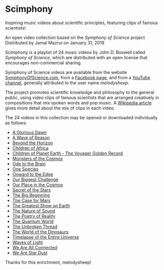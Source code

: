 ﻿# Scimphony
Inspiring music videos about scientific principles, featuring clips of famous scientists!

An open video collection based on the *Symphony of Science* project
Distributed by Jamal Mazrui on January 31, 2019

Scimphony is a playlist of 24 music videos by John D. Boswell called *Symphony of Science*, which are distributed with an open license that encourages non-commercial sharing.

Symphony of Science videos are available from the website [SymphonyOfScience.com](http://SymphonyOfScience.com), from a [Facebook page](https://www.facebook.com/Symphony-of-Science-370898037745/), and from a [YouTube channel](https://www.youtube.com/user/melodysheep), generally attributed to the user name *melodysheep*.

The project promotes scientific knowledge and philosophy to the general public, using video clips of famous scientists that are arranged creatively in compositions that mix spoken words and pop music.  A [Wikipedia article](https://en.wikipedia.org/wiki/Symphony_of_Science) gives more detail about the mix of clips in each video.

The 24 videos in this collection may be opened or downloaded individually as follows:

- [A Glorious Dawn](https://github.com/jamalmazrui/Scimphony/raw/master/A%20Glorious%20Dawn%20-%20Symphony%20of%20Science.mpg)
- [A Wave of Reason](https://github.com/jamalmazrui/Scimphony/raw/master/A%20Wave%20of%20Reason%20-%20Symphony%20of%20Science.mpg)
- [Beyond the Horizon](https://github.com/jamalmazrui/Scimphony/raw/master/Beyond%20the%20Horizon%20-%20Symphony%20of%20Science.mpg)
- [Children of Africa](https://github.com/jamalmazrui/Scimphony/raw/master/Children%20of%20Africa%20-%20Symphony%20of%20Science.mpg)
- [Children of Planet Earth - The Voyager Golden Record](https://github.com/jamalmazrui/Scimphony/raw/master/Children%20of%20Planet%20Earth%20-%20The%20Voyager%20Golden%20Record%20-%20Symphony%20of%20Science.mpg)
- [Monsters of the Cosmos](https://github.com/jamalmazrui/Scimphony/raw/master/Monsters%20of%20the%20Cosmos%20-%20Symphony%20of%20Science.mpg)
- [Ode to the Brain](https://github.com/jamalmazrui/Scimphony/raw/master/Ode%20to%20the%20Brain%20-%20Symphony%20of%20Science.mpg)
- [One Species](https://github.com/jamalmazrui/Scimphony/raw/master/One%20Species%20-%20Symphony%20of%20Science.mpg)
- [Onward to the Edge](https://github.com/jamalmazrui/Scimphony/raw/master/Onward%20to%20the%20Edge%20-%20Symphony%20of%20Science.mpg)
- [Our Biggest Challenge](https://github.com/jamalmazrui/Scimphony/raw/master/Our%20Biggest%20Challenge%20-%20Symphony%20of%20Science.mpg)
- [Our Place in the Cosmos](https://github.com/jamalmazrui/Scimphony/raw/master/Our%20Place%20in%20the%20Cosmos%20-%20Symphony%20of%20Science.mpg)
- [Secret of the Stars](https://github.com/jamalmazrui/Scimphony/raw/master/Secret%20of%20the%20Stars%20-%20Symphony%20of%20Science.mpg)
- [The Big Beginning](https://github.com/jamalmazrui/Scimphony/raw/master/The%20Big%20Beginning%20-%20Symphony%20of%20Science.mpg)
- [The Case for Mars](https://github.com/jamalmazrui/Scimphony/raw/master/The%20Case%20for%20Mars%20-%20Symphony%20of%20Science.mpg)
- [The Greatest Show on Earth](https://github.com/jamalmazrui/Scimphony/raw/master/The%20Greatest%20Show%20on%20Earth%20-%20Symphony%20of%20Science.mpg)
- [The Nature of Sound](https://github.com/jamalmazrui/Scimphony/raw/master/The%20Nature%20of%20Sound%20-%20Symphony%20of%20Science.mpg)
- [The Poetry of Reality](https://github.com/jamalmazrui/Scimphony/raw/master/The%20Poetry%20of%20Reality%20-%20Symphony%20of%20Science.mpg)
- [The Quantum World](https://github.com/jamalmazrui/Scimphony/raw/master/The%20Quantum%20World%20-%20Symphony%20of%20Science.mpg)
- [The Unbroken Thread](https://github.com/jamalmazrui/Scimphony/raw/master/The%20Unbroken%20Thread%20-%20Symphony%20of%20Science.mpg)
- [The World of the Dinosaurs](https://github.com/jamalmazrui/Scimphony/raw/master/The%20World%20of%20the%20Dinosaurs%20-%20Symphony%20of%20Science.mpg)
- [Timelapse of the Entire Universe](https://github.com/jamalmazrui/Scimphony/raw/master/Timelapse%20of%20the%20Entire%20Universe%20-%20Symphony%20of%20Science.mpg)
- [Waves of Light](https://github.com/jamalmazrui/Scimphony/raw/master/Waves%20of%20Light%20-%20Symphony%20of%20Science.mpg)
- [We Are All Connected](https://github.com/jamalmazrui/Scimphony/raw/master/We%20Are%20All%20Connected%20-%20Symphony%20of%20Science.mpg)
- [We Are Star Dust](https://github.com/jamalmazrui/Scimphony/raw/master/We%20Are%20Star%20Dust%20-%20Symphony%20of%20Science.mpg)

Thanks for this enrichment, melodysheep!
